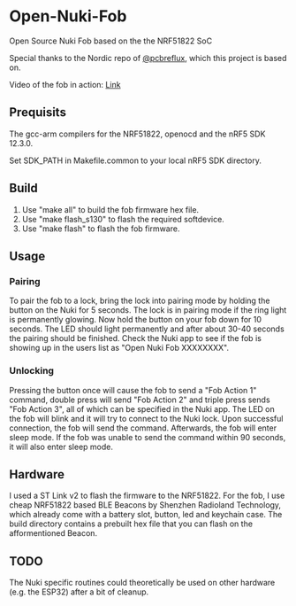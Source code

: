 # Open-Nuki-Fob
Open Source Nuki Fob based on the the NRF51822 SoC

Special thanks to the Nordic repo of [@pcbreflux](https://github.com/pcbreflux/nordic/), which this project is based on.

Video of the fob in action: [Link](https://www.youtube.com/watch?v=eYI9Il37lno)

## Prequisits
The gcc-arm compilers for the NRF51822, openocd and the nRF5 SDK 12.3.0.

Set SDK_PATH in Makefile.common to your local nRF5 SDK directory.

## Build
1. Use "make all" to build the fob firmware hex file.
2. Use "make flash_s130" to flash the required softdevice.
3. Use "make flash" to flash the fob firmware.

## Usage

### Pairing
To pair the fob to a lock, bring the lock into pairing mode by holding the button on the Nuki for 5 seconds. The lock is in pairing mode if the ring light is permanently glowing. Now hold the button on your fob down for 10 seconds. The LED should light permanently and after about 30-40 seconds the pairing should be finished. Check the Nuki app to see if the fob is showing up in the users list as "Open Nuki Fob XXXXXXXX".

### Unlocking
Pressing the button once will cause the fob to send a "Fob Action 1" command, double press will send "Fob Action 2" and triple press sends "Fob Action 3", all of which can be specified in the Nuki app. The LED on the fob will blink and it will try to connect to the Nuki lock. Upon successful connection, the fob will send the command. Afterwards, the fob will enter sleep mode. If the fob was unable to send the command within 90 seconds, it will also enter sleep mode.

## Hardware
I used a ST Link v2 to flash the firmware to the NRF51822. For the fob, I use cheap NRF51822 based BLE Beacons by Shenzhen Radioland Technology, which already come with a battery slot, button, led and keychain case. The build directory contains a prebuilt hex file that you can flash on the afformentioned Beacon.


## TODO

The Nuki specific routines could theoretically be used on other hardware (e.g. the ESP32) after a bit of cleanup.
